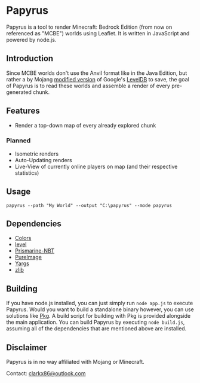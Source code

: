 # Papyrus
Papyrus is a tool to render Minecraft: Bedrock Edition (from now on referenced as "MCBE") worlds using Leaflet. It is written in JavaScript and powered by node.js.

## Introduction
Since MCBE worlds don't use the Anvil format like in the Java Edition, but rather a by Mojang [modified version](https://github.com/Mojang/leveldb-mcpe) of Google's [LevelDB](http://leveldb.org/) to save, the goal of Papyrus is to read these worlds and assemble a render of every pre-generated chunk.

## Features
- Render a top-down map of every already explored chunk
### Planned
- Isometric renders
- Auto-Updating renders
- Live-View of currently online players on map (and their respective statistics)

## Usage
```papyrus --path "My World" --output "C:\papyrus" --mode papyrus```

## Dependencies
- [Colors](https://www.npmjs.com/package/colors)
- [level](https://www.npmjs.com/package/level)
- [Prismarine-NBT](https://www.npmjs.com/package/prismarine-nbt)
- [PureImage](https://www.npmjs.com/package/pureimage)
- [Yargs](https://www.npmjs.com/package/yargs)
- [zlib](https://www.npmjs.com/package/zlib)

## Building
If you have node.js installed, you can just simply run
```node app.js```
to execute Papyrus. Would you want to build a standalone binary however, you can use solutions like [Pkg](https://github.com/zeit/pkg). A build script for building with Pkg is provided alongside the main application. You can build Papyrus by executing ```node build.js```, assuming all of the dependencies that are mentioned above are installed.

## Disclaimer
Papyrus is in no way affiliated with Mojang or Minecraft.

Contact: [clarkx86@outlook.com](mailto:clarkx86@outlook.com?subject=GitHub%20Papyrus)
